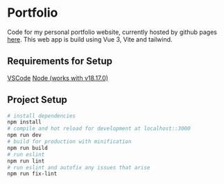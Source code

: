 # Portfolio

Code for my personal portfolio website, currently hosted by github pages [here](). This web app is build using Vue 3, Vite and tailwind.

## Requirements for Setup

[VSCode](https://code.visualstudio.com/)
[Node (works with v18.17.0)](https://nodejs.org/en/download)

## Project Setup

``` bash
# install dependencies
npm install
# compile and hot reload for development at localhost::3000
npm run dev
# build for production with minification
npm run build
# run eslint
npm run lint
# run eslint and autofix any issues that arise
npm run fix-lint
```
